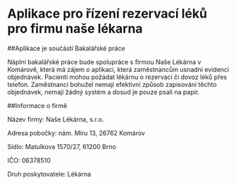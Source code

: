 # Aplikace pro řízení rezervací léků pro firmu naše lékarna

##Aplikace je součástí Bakalářské práce 

Náplní bakalářské práce bude spolupráce s firmou Naše Lékárna v Komárově, 
která má zájem o aplikaci, která zaměstnancům usnadní evidenci objednávek. 
Pacienti mohou požádat lékárnu o rezervaci či dovoz léků přes telefon. Zaměstnanci 
bohužel nemají efektivní způsob zapisování těchto objednávek, nemají žádný systém a 
dosud je pouze psali na papír.

##Informace o firmě

Název firmy: Naše Lékárna, s.r.o.

Adresa pobočky: nám. Míru 13, 26762 Komárov

Sídlo: Matulkova 1570/27, 61200 Brno

IČO: 06378510

Druh poskytovatele: Lékárna